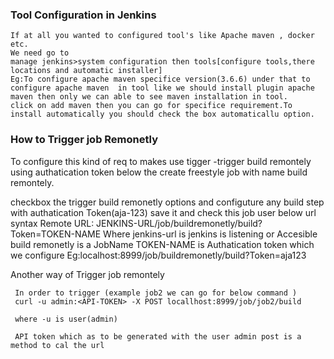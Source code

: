 ### Tool Configuration in Jenkins
    If at all you wanted to configured tool's like Apache maven , docker etc.
    We need go to 
    manage jenkins>system configuration then tools[configure tools,there locations and automatic installer]
    Eg:To configure apache maven specifice version(3.6.6) under that to configure apache maven  in tool like we should install plugin apache maven then only we can able to see maven installation in tool.
    click on add maven then you can go for specifice requirement.To install automatically you should check the box automaticallu option.

 ### How to Trigger job Remonetly

   To configure this kind of req to makes use tigger -trigger build remontely using authatication token below the 
   create freestyle job with name build remontely.

   checkbox the trigger build remonetly options and configuture any build step with authatication 
   Token(aja-123) save it and check this job user below url
    syntax Remote URL: JENKINS-URL/job/buildremonetly/build?Token=TOKEN-NAME
     Where jenkins-url is jenkins is listening or Accesible
     build remonetly is a JobName
     TOKEN-NAME is Authatication token which we configure 
     Eg:localhost:8999/job/buildremonetly/build?Token=aja123

   Another way of Trigger job remontely 

     In order to trigger (example job2 we can go for below command )
     curl -u admin:<API-TOKEN> -X POST locallhost:8999/job/job2/build

     where -u is user(admin)

     API token which as to be generated with the user admin post is a method to cal the url      